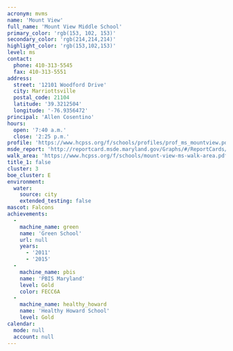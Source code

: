 ```yaml
---
acronym: mvms
name: 'Mount View'
full_name: 'Mount View Middle School'
primary_color: 'rgb(153, 102, 153)'
secondary_color: 'rgb(214,214,214)'
highlight_color: 'rgb(153,102,153)'
level: ms
contact:
  phone: 410-313-5545
  fax: 410-313-5551
address:
  street: '12101 Woodford Drive'
  city: Marriottsville
  postal_code: 21104
  latitude: '39.3212504'
  longitude: '-76.9356472'
principal: 'Allen Cosentino'
hours:
  open: '7:40 a.m.'
  close: '2:25 p.m.'
profile: 'https://www.hcpss.org/f/schools/profiles/prof_ms_mountview.pdf'
msde_report: 'http://reportcard.msde.maryland.gov/Graphs/#/ReportCards/ReportCardSchool/1//1/13/0304/'
walk_area: 'https://www.hcpss.org/f/schools/mount-view-ms-walk-area.pdf'
title_1: false
cluster: 3
boe_cluster: E
environment:
  water:
    source: city
    extended_testing: false
mascot: Falcons
achievements:
  -
    machine_name: green
    name: 'Green School'
    url: null
    years:
      - '2011'
      - '2015'
  -
    machine_name: pbis
    name: 'PBIS Maryland'
    level: Gold
    color: FECC6A
  -
    machine_name: healthy_howard
    name: 'Healthy Howard School'
    level: Gold
calendar:
  mode: null
  account: null
---
```

